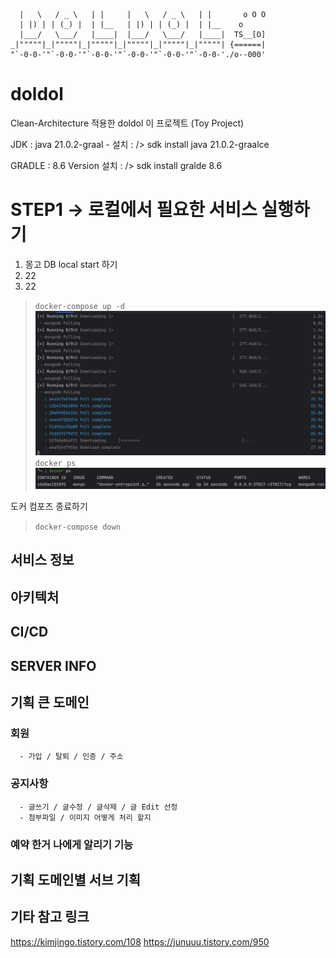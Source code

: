 ```___     ___     _       ___     ___     _              
  |   \   / _ \   | |     |   \   / _ \   | |       o O O 
  | |) | | (_) |  | |__   | |) | | (_) |  | |__    o      
  |___/   \___/   |____|  |___/   \___/   |____|  TS__[O] 
_|"""""|_|"""""|_|"""""|_|"""""|_|"""""|_|"""""| {======| 
"`-0-0-'"`-0-0-'"`-0-0-'"`-0-0-'"`-0-0-'"`-0-0-'./o--000'
```

# doldol
Clean-Architecture 적용한 doldol 이 프로젝트 (Toy Project)

JDK : java 21.0.2-graal -
설치 : /> sdk install java 21.0.2-graalce

GRADLE : 8.6 Version
설치 : /> sdk install gralde 8.6

# STEP1 -> 로컬에서 필요한 서비스 실행하기
1) 몽고 DB local start 하기 
2) 22
3) 22

> ```docker-compose up -d```
![img.png](img.png)
> ```docker ps``` 
![img_1.png](img_1.png)

도커 컴포즈 종료하기
> ```docker-compose down```

## 서비스 정보

## 아키텍처

## CI/CD

## SERVER INFO

## 기획 큰 도메인
   ### 회원
      - 가입 / 탈퇴 / 인증 / 주소

   ### 공지사항
      - 글쓰기 / 글수정 / 글삭제 / 글 Edit 선정
      - 첨부파일 / 이미지 어떻게 처리 할지 

   ### 예약 한거 나에게 알리기 기능   
   
    
## 기획 도메인별 서브 기획



## 기타 참고 링크
https://kimjingo.tistory.com/108
https://junuuu.tistory.com/950


